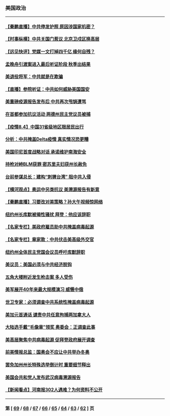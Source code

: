 ### 美国政治
---
#### [【秦鹏直播】中共停发护照 原因涉国家机密？](../../pages/ncid1078159/n13139314.md) 
#### [【时事纵横】中共关国门惹议 北京卫戍区换高层](../../pages/ncid1078159/n13139284.md) 
#### [【远见快评】党媒一文打掉四千亿 缘何自残？](../../pages/ncid1078159/n13138841.md) 
#### [孟晚舟引渡案进入最后听证阶段 秋季出结果](../../pages/ncid1078159/n13139110.md) 
#### [美退役将军：中共就是在欺骗](../../pages/ncid1078159/n13139092.md) 
#### [【直播】参院听证：中共如何威胁美国国安](../../pages/ncid1078159/n13139012.md) 
#### [美重磅疫源报告发布后 中共再次甩锅遭骂](../../pages/ncid1078159/n13138772.md) 
#### [在首都参加抗议活动 两德州民主党议员被捕](../../pages/ncid1078159/n13138608.md) 
#### [【疫情8.4】中国31省级地区限居民出行](../../pages/ncid1078159/n13137869.md) 
#### [分析：中共掩盖Delta疫情 真实情况恐更糟](../../pages/ncid1078159/n13136939.md) 
#### [美国印尼首度战略对话 承诺维护南海安全](../../pages/ncid1078159/n13137340.md) 
#### [持枪对峙BLM获罪 密苏里夫妇获州长赦免](../../pages/ncid1078159/n13137143.md) 
#### [台前参谋总长：建构“刺猬台湾” 阻中共入侵](../../pages/ncid1078159/n13136508.md) 
#### [【横河观点】奥运中另类抗议 美溯源报告有新意](../../pages/ncid1078159/n13136815.md) 
#### [【秦鹏直播】习要改对美策略？孙大午视频惊网络](../../pages/ncid1078159/n13136720.md) 
#### [纽约州长库默被揭性骚扰 拜登：他应该辞职](../../pages/ncid1078159/n13136766.md) 
#### [【名家专栏】美政府雇员助中共掩盖病毒起源](../../pages/ncid1078159/n13135975.md) 
#### [【名家专栏】章家敦：中共伏击美高级外交官](../../pages/ncid1078159/n13135715.md) 
#### [纽约州全体民主党国会议员呼吁库默辞职](../../pages/ncid1078159/n13136633.md) 
#### [美议员：美国必须与中共经济脱钩](../../pages/ncid1078159/n13136582.md) 
#### [五角大楼附近发生枪击案 多人受伤](../../pages/ncid1078159/n13136264.md) 
#### [美军展开40年来最大规模演习 威慑中俄](../../pages/ncid1078159/n13136461.md) 
#### [世卫专家：必须调查中共系统性掩盖病毒起源](../../pages/ncid1078159/n13136355.md) 
#### [美加元首通话 谴责中共任意拘捕两加拿大人](../../pages/ncid1078159/n13136065.md) 
#### [大陆选手戴“毛像章”领奖 奥委会：正调查此事](../../pages/ncid1078159/n13135581.md) 
#### [美高层聚焦中共病毒起源 促拜登政府展开调查](../../pages/ncid1078159/n13133711.md) 
#### [前美情报总监：国奥会不应让中共举办冬奥](../../pages/ncid1078159/n13134498.md) 
#### [罢免加州州长特殊选举倒计时 重要细节释出](../../pages/ncid1078159/n13134667.md) 
#### [美国会共和党人发布武汉病毒溯源报告](../../pages/ncid1078159/n13134246.md) 
#### [【新闻看点】河南报302人遇难？为何资料不公开](../../pages/ncid1078159/n13134016.md) 

---
#### 第 [ [69](./69.md) / [68](./68.md) / [67](./67.md) / [66](./66.md) / [65](./65.md) / [64](./64.md) / [63](./63.md) / [62](./62.md) ] 页
